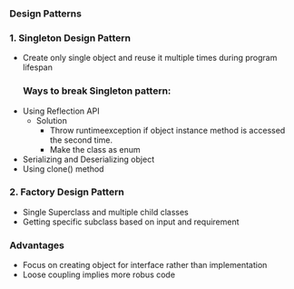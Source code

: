### Design Patterns
### 1. Singleton Design Pattern
- Create only single object and reuse it multiple times during program lifespan
    ### Ways to break Singleton pattern:
- Using Reflection API
    -   Solution
        - Throw runtimeexception if object instance method is accessed the second time.
        - Make the class as enum
- Serializing and Deserializing object
- Using clone() method 

### 2. Factory Design Pattern
- Single Superclass and multiple child classes
- Getting specific subclass based on input and requirement
### Advantages
- Focus on creating object for interface rather than implementation
- Loose coupling implies more robus code
